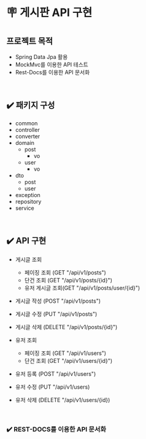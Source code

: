 # 🪧 게시판 API 구현


##  프로젝트 목적
* Spring Data Jpa 활용
* MockMvc를 이용한 API 테스트
* Rest-Docs를 이용한 API 문서화

<br>

## ✔️ 패키지 구성
* common
* controller
* converter
* domain
    * post
        * vo
    * user
        * vo
* dto
    * post
    * user
* exception
* repository
* service

<br>

## ✔️ API 구현

- 게시글 조회
    - 페이징 조회 (GET "/api/v1/posts")
    - 단건 조회 (GET "/api/v1/posts/{id}")
    - 유저 게시글 조회(GET "/api/v1/posts/user/{id}")
- 게시글 작성 (POST "/api/v1/posts")
- 게시글 수정 (PUT "/api/v1/posts")
- 게시글 삭제 (DELETE "/api/v1/posts/{id}")


- 유저 조회
    - 페이징 조회 (GET "/api/v1/users")
    - 단건 조회 (GET "/api/v1/users/{id}")
- 유저 등록 (POST "/api/v1/users")
- 유저 수정 (PUT "/api/v1/users)
- 유저 삭제 (DELETE "/api/v1/users/{id})

<br>

### ✔️ REST-DOCS를 이용한 API 문서화